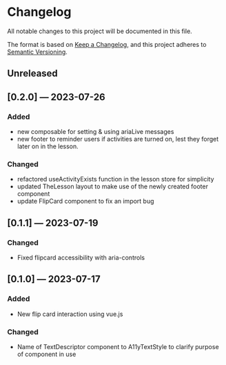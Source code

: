 # Changelog

All notable changes to this project will be documented in this file.

The format is based on [Keep a Changelog](https://keepachangelog.com/en/1.0.0/),
and this project adheres to [Semantic Versioning](https://semver.org/spec/v2.0.0.html).

## Unreleased

## [0.2.0] — 2023-07-26

### Added
- new composable for setting & using ariaLive messages
- new footer to reminder users if activities are turned on, lest they forget later on in the lesson.

### Changed
- refactored useActivityExists function in the lesson store for simplicity
- updated TheLesson layout to make use of the newly created footer component
- update FlipCard component to fix an import bug

## [0.1.1] — 2023-07-19

### Changed
- Fixed flipcard accessibility with aria-controls

## [0.1.0] — 2023-07-17

### Added
- New flip card interaction using vue.js

### Changed
- Name of TextDescriptor component to A11yTextStyle to clarify purpose of component in use
